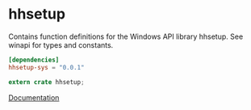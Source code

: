 # hhsetup #
Contains function definitions for the Windows API library hhsetup. See winapi for types and constants.

```toml
[dependencies]
hhsetup-sys = "0.0.1"
```

```rust
extern crate hhsetup;
```

[Documentation](https://retep998.github.io/doc/winapi/hhsetup/)
